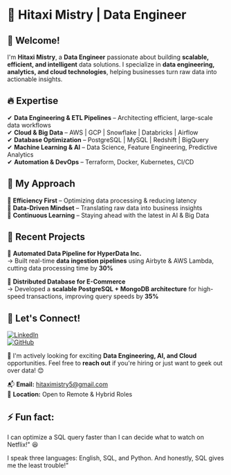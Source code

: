 # 🚀 Hitaxi Mistry | Data Engineer  

## 👋 Welcome!  

I'm **Hitaxi Mistry**, a **Data Engineer** passionate about building **scalable, efficient, and intelligent** data solutions. I specialize in **data engineering, analytics, and cloud technologies**, helping businesses turn raw data into actionable insights.  

## 🔥 Expertise  
✔ **Data Engineering & ETL Pipelines** – Architecting efficient, large-scale data workflows  
✔ **Cloud & Big Data** – AWS | GCP | Snowflake | Databricks | Airflow  
✔ **Database Optimization** – PostgreSQL | MySQL | Redshift | BigQuery  
✔ **Machine Learning & AI** – Data Science, Feature Engineering, Predictive Analytics  
✔ **Automation & DevOps** – Terraform, Docker, Kubernetes, CI/CD  

## 🌟 My Approach  
🔹 **Efficiency First** – Optimizing data processing & reducing latency  
🔹 **Data-Driven Mindset** – Translating raw data into business insights  
🔹 **Continuous Learning** – Staying ahead with the latest in AI & Big Data  

## 🚀 Recent Projects  
📌 **Automated Data Pipeline for HyperData Inc.**  
→ Built real-time **data ingestion pipelines** using Airbyte & AWS Lambda, cutting data processing time by **30%**  

📌 **Distributed Database for E-Commerce**  
→ Developed a **scalable PostgreSQL + MongoDB architecture** for high-speed transactions, improving query speeds by **35%**  

## 🎯 Let's Connect!  

[![LinkedIn](https://img.shields.io/badge/LinkedIn-Profile-blue)](https://linkedin.com/in/hitaxi-mistry29)  
[![GitHub](https://img.shields.io/badge/GitHub-Profile-black)](https://github.com/hitaxim)  

🚀 I'm actively looking for exciting **Data Engineering, AI, and Cloud** opportunities. Feel free to **reach out** if you're hiring or just want to geek out over data! 😊  

📬 **Email:** hitaximistry5@gmail.com  
📍 **Location:** Open to Remote & Hybrid Roles  

## ⚡ Fun fact: 
I can optimize a SQL query faster than I can decide what to watch on Netflix!" 😆

I speak three languages: English, SQL, and Python. And honestly, SQL gives me the least trouble!" 

<!--
**hitaxim/hitaxim** is a ✨ _special_ ✨ repository because its `README.md` (this file) appears on your GitHub profile.

Here are some ideas to get you started:

- 🔭 I’m currently working on ...
- 🌱 I’m currently learning ...
- 👯 I’m looking to collaborate on ...
- 🤔 I’m looking for help with ...
- 💬 Ask me about ...
- 📫 How to reach me: ...
- 😄 Pronouns: ...
- ⚡ Fun fact: ...
-->
